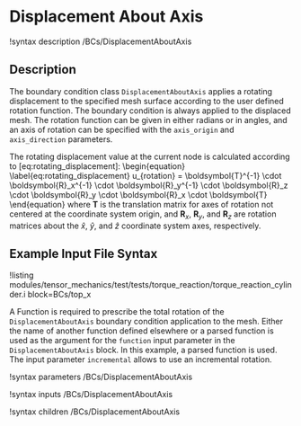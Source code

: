 # Displacement About Axis

!syntax description /BCs/DisplacementAboutAxis

## Description

The boundary condition class `DisplacementAboutAxis` applies a rotating displacement to the specified
mesh surface according to the user defined rotation function.  The boundary condition is always
applied to the displaced mesh.  The rotation function can be given in either radians or in angles,
and an axis of rotation can be specified with the `axis_origin` and `axis_direction` parameters.

The rotating displacement value at the current node is calculated according to
[eq:rotating_displacement]:
\begin{equation}
\label{eq:rotating_displacement}
u_{rotation} = \boldsymbol{T}^{-1} \cdot \boldsymbol{R}_x^{-1} \cdot \boldsymbol{R}_y^{-1} \cdot \boldsymbol{R}_z \cdot \boldsymbol{R}_y \cdot \boldsymbol{R}_x \cdot \boldsymbol{T}
\end{equation}
where $\boldsymbol{T}$ is the translation matrix for axes of rotation not centered at the coordinate
system origin, and $\boldsymbol{R}_x$, $\boldsymbol{R}_y$, and $\boldsymbol{R}_z$ are rotation matrices about the
$\hat{x}$, $\hat{y}$, and $\hat{z}$ coordinate system axes, respectively.

## Example Input File Syntax

!listing modules/tensor_mechanics/test/tests/torque_reaction/torque_reaction_cylinder.i
         block=BCs/top_x

A Function is required to prescribe the total rotation of the `DisplacementAboutAxis` boundary condition
application to the mesh. Either the name of another function defined elsewhere or a parsed
function is used as the argument for the `function` input parameter in the `DisplacementAboutAxis`
block. In this example, a parsed function is used. The input parameter `incremental` allows to use an incremental rotation.

!syntax parameters /BCs/DisplacementAboutAxis

!syntax inputs /BCs/DisplacementAboutAxis

!syntax children /BCs/DisplacementAboutAxis

